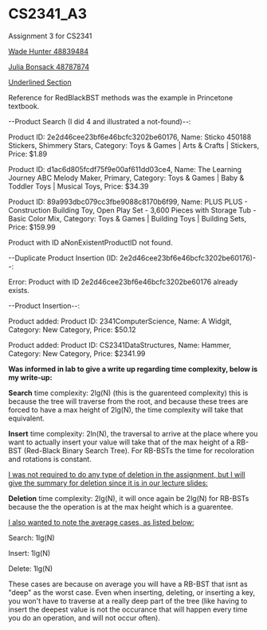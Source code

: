 # CS2341_A3
Assignment 3 for CS2341

<u>Wade Hunter 48839484</u>

<u>Julia Bonsack 48787874</u>


<u>Underlined Section</u>

Reference for RedBlackBST methods was the example in Princetone textbook.

--Product Search (I did 4 and illustrated a not-found)--:

Product ID: 2e2d46cee23bf6e46bcfc3202be60176, Name: Sticko 450188 Stickers, Shimmery Stars, Category: Toys & Games | Arts & Crafts | Stickers, Price: $1.89

Product ID: d1ac6d805fcdf75f9e00af611dd03ce4, Name: The Learning Journey ABC Melody Maker, Primary, Category: Toys & Games | Baby & Toddler Toys | Musical Toys, Price: $34.39

Product ID: 89a993dbc079cc3fbe9088c8170b6f99, Name: PLUS PLUS - Construction Building Toy, Open Play Set - 3,600 Pieces with Storage Tub - Basic Color Mix, Category: Toys & Games | Building Toys | Building Sets, Price: $159.99

Product with ID aNonExistentProductID not found.

--Duplicate Product Insertion (ID: 2e2d46cee23bf6e46bcfc3202be60176)--:

Error: Product with ID 2e2d46cee23bf6e46bcfc3202be60176 already exists.

--Product Insertion--:

Product added: Product ID: 2341ComputerScience, Name: A Widgit, Category: New Category, Price: $50.12

Product added: Product ID: CS2341DataStructures, Name: Hammer, Category: New Category, Price: $2341.99

**Was informed in lab to give a write up regarding time complexity, below is my write-up:**

**Search** time complexity: 2lg(N) (this is the guarenteed complexity) this is because the tree will traverse from the root, and because these trees are forced to have a max height of 2lg(N), the time complexity will take that equivalent.

**Insert** time complexity: 2ln(N), the traversal to arrive at the place where you want to actually insert your value will take that of the max height of a RB-BST (Red-Black Binary Search Tree). For RB-BSTs the time for recoloration and rotations is constant.

<u>I was not required to do any type of deletion in the assignment, but I will give the summary for deletion since it is in our lecture slides:</u>

**Deletion** time complexity: 2lg(N), it will once again be 2lg(N) for RB-BSTs because the the operation is at the max height which is a guarentee.


<u>I also wanted to note the average cases, as listed below:</u>

Search: 1lg(N)

Insert: 1lg(N)

Delete: 1lg(N)

These cases are because on average you will have a RB-BST that isnt as "deep" as the worst case. Even when inserting, deleting, or inserting a key, you won't have to traverse at a really deep part of the tree (like having to insert the deepest value is not the occurance that will happen every time you do an operation, and will not occur often).




